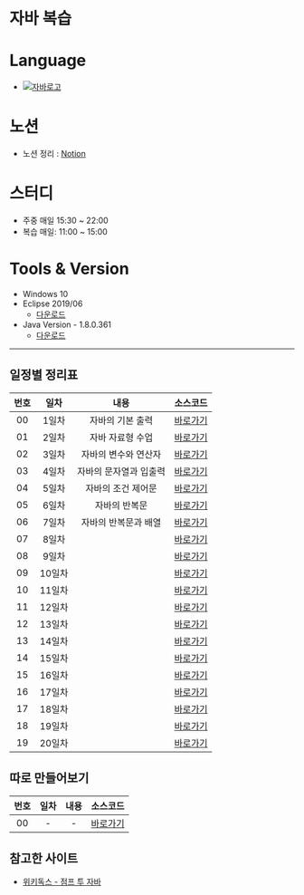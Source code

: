#  자바 복습

# Language 
- [![자바로고](https://img.shields.io/badge/Java-007396?style=flat-square&logo=Java&logoColor=white)](https://www.oracle.com/kr/java/)

# 노션
- 노션 정리 : [Notion](https://alder-talon-aab.notion.site/6-a10bdd54a2a24c48b79e122e93727868)

# 스터디
- 주중 매일 15:30 ~ 22:00
- 복습 매일: 11:00 ~ 15:00

# Tools & Version

- Windows 10
- Eclipse 2019/06
    - [다운로드](https://www.eclipse.org/downloads/packages/release/2019-06/r)
- Java Version - 1.8.0.361
    - [다운로드](https://www.oracle.com/java/technologies/javase/8u361-relnotes.html)

---
## 일정별 정리표

| 번호 | 일차 | 내용 | 소스코드 | 
| :---: | :---: | :---: | :---: |
| 00 | 1일차 | 자바의 기본 출력 | [바로가기][day01] |
| 01 | 2일차 | 자바 자료형 수업 | [바로가기][day02] |
| 02 | 3일차 | 자바의 변수와 연산자  | [바로가기][day03] |
| 03 | 4일차 | 자바의 문자열과 입출력 | [바로가기][day04] |
| 04 | 5일차 | 자바의 조건 제어문 | [바로가기][day05] |
| 05 | 6일차 | 자바의 반복문 | [바로가기][day06] |
| 06 | 7일차 | 자바의 반복문과 배열 | [바로가기][day07] |
| 07 | 8일차 |  | [바로가기][day08] |
| 08 | 9일차 |  | [바로가기][day09] |
| 09 | 10일차 |  | [바로가기][day10] |
| 10 | 11일차 |  | [바로가기][day11] |
| 11 | 12일차 |  | [바로가기][day12] |
| 12 | 13일차 |  | [바로가기][day13] |
| 13 | 14일차 |  | [바로가기][day13] |
| 14 | 15일차 |  | [바로가기][day15] |
| 15 | 16일차 |  | [바로가기][day16] |
| 16 | 17일차 |  | [바로가기][day17] |
| 17 | 18일차 |  | [바로가기][day18] |
| 18 | 19일차 |  | [바로가기][day19] |
| 19 | 20일차 |  | [바로가기][day20] |

## 따로 만들어보기
| 번호 | 일차 | 내용 | 소스코드 | 
| :---: | :---: | :---: | :---: |
| 00 | - | - | [바로가기][etc] |

## 참고한 사이트
- [위키독스 - 점프 투 자바](https://wikidocs.net/book/31)

[day01]: ./day01/src/
[day02]: ./day02/src/
[day03]: ./day03/src/
[day04]: ./day04/src/
[day05]: ./day05/src/
[day06]: ./day06/src/
[day07]: ./day07/src/
[day08]: ./day08/src/
[day09]: ./day09/src/
[day10]: ./day10/src/
[day11]: ./day11/src/
[day12]: ./day12/src/
[day13]: ./day13/src/
[day14]: ./day14/src/
[day15]: ./day15/src/
[day16]: ./day16/src/
[day17]: ./day17/src/
[day18]: ./day18/src/
[day19]: ./day19/src/
[day20]: ./day20/src/
[etc]: ./ETC/src/
